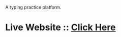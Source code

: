 A typing practice platform.


<h1> Live Website :: <a href="https://sauravselakoti.github.io/TypingGame/">Click Here</a>
